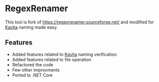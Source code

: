 # RegexRenamer

This tool is fork of https://regexrenamer.sourceforge.net/ and modified for [Kavita](https://github.com/Kareadita/Kavita) naming made easy.

## Features

- Added features related to [Kavita](https://github.com/Kareadita/Kavita) naming verification
- Added features related to file operation
- Refactored the code
- Few other improvments
- Ported to .NET Core  
